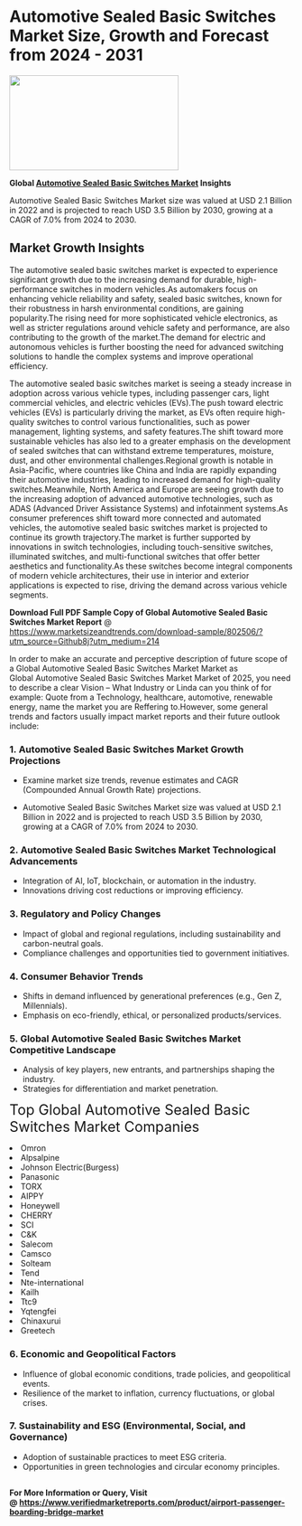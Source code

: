 <H1>Automotive Sealed Basic Switches Market Size, Growth and Forecast from 2024 - 2031</H1><img class="aligncenter size-medium wp-image-584254" src="https://thirdeyenews.in/wp-content/uploads/2024/09/Global-Market-Research-300x168.jpeg" alt="" width="300" height="168" /><p><strong>Global&nbsp;<a href="https://www.marketsizeandtrends.com/download-sample/802506/?utm_source=Github8j?utm_medium=214">Automotive Sealed Basic Switches Market</a> Insights</strong></p><p>Automotive Sealed Basic Switches Market size was valued at USD 2.1 Billion in 2022 and is projected to reach USD 3.5 Billion by 2030, growing at a CAGR of 7.0% from 2024 to 2030.</p><p><h2>Market Growth Insights</h2> <p>The automotive sealed basic switches market is expected to experience significant growth due to the increasing demand for durable, high-performance switches in modern vehicles.As automakers focus on enhancing vehicle reliability and safety, sealed basic switches, known for their robustness in harsh environmental conditions, are gaining popularity.The rising need for more sophisticated vehicle electronics, as well as stricter regulations around vehicle safety and performance, are also contributing to the growth of the market.The demand for electric and autonomous vehicles is further boosting the need for advanced switching solutions to handle the complex systems and improve operational efficiency.</p> <p>The automotive sealed basic switches market is seeing a steady increase in adoption across various vehicle types, including passenger cars, light commercial vehicles, and electric vehicles (EVs).The push toward electric vehicles (EVs) is particularly driving the market, as EVs often require high-quality switches to control various functionalities, such as power management, lighting systems, and safety features.The shift toward more sustainable vehicles has also led to a greater emphasis on the development of sealed switches that can withstand extreme temperatures, moisture, dust, and other environmental challenges.Regional growth is notable in Asia-Pacific, where countries like China and India are rapidly expanding their automotive industries, leading to increased demand for high-quality switches.Meanwhile, North America and Europe are seeing growth due to the increasing adoption of advanced automotive technologies, such as ADAS (Advanced Driver Assistance Systems) and infotainment systems.As consumer preferences shift toward more connected and automated vehicles, the automotive sealed basic switches market is projected to continue its growth trajectory.The market is further supported by innovations in switch technologies, including touch-sensitive switches, illuminated switches, and multi-functional switches that offer better aesthetics and functionality.As these switches become integral components of modern vehicle architectures, their use in interior and exterior applications is expected to rise, driving the demand across various vehicle segments.</p> <p><span class=""><strong>Download Full PDF Sample Copy of Global Automotive Sealed Basic Switches Market Report</strong> @ <a href="https://www.marketsizeandtrends.com/download-sample/802506/?utm_source=Github8j?utm_medium=214" target="_blank">https://www.marketsizeandtrends.com/download-sample/802506/?utm_source=Github8j?utm_medium=214</a></span></p><p>In order to make an accurate and perceptive description of future scope of a Global&nbsp;Automotive Sealed Basic Switches Market Market as Global&nbsp;Automotive Sealed Basic Switches Market Market of 2025, you need to describe a clear Vision &ndash; What Industry or Linda can you think of for example: Quote from a Technology, healthcare, automotive, renewable energy, name the market you are Reffering to.However, some general trends and factors usually impact market reports and their future outlook include:</p><h3>1.&nbsp;<strong>Automotive Sealed Basic Switches Market Growth Projections</strong></h3><ul><li>Examine market size trends, revenue estimates and CAGR (Compounded Annual Growth Rate) projections.</li><li><p>Automotive Sealed Basic Switches Market size was valued at USD 2.1 Billion in 2022 and is projected to reach USD 3.5 Billion by 2030, growing at a CAGR of 7.0% from 2024 to 2030.</p></li></ul><h3>2.&nbsp;<strong>Automotive Sealed Basic Switches Market Technological Advancements</strong></h3><ul><li>Integration of AI, IoT, blockchain, or automation in the industry.</li><li>Innovations driving cost reductions or improving efficiency.</li></ul><h3>3.&nbsp;<strong>Regulatory and Policy Changes</strong></h3><ul><li>Impact of global and regional regulations, including sustainability and carbon-neutral goals.</li><li>Compliance challenges and opportunities tied to government initiatives.</li></ul><h3>4.&nbsp;<strong>Consumer Behavior Trends</strong></h3><ul><li>Shifts in demand influenced by generational preferences (e.g., Gen Z, Millennials).</li><li>Emphasis on eco-friendly, ethical, or personalized products/services.</li></ul><h3>5.&nbsp;<strong>Global Automotive Sealed Basic Switches Market Competitive Landscape</strong></h3><ul><li>Analysis of key players, new entrants, and partnerships shaping the industry.</li><li>Strategies for differentiation and market penetration.</li></ul><p data-pm-slice="1 1 []"><span style="color: inherit; font-family: inherit; font-size: 25px;">Top Global Automotive Sealed Basic Switches Market Companies</span></p><div class="" data-test-id=""><p><li>Omron</li><li> Alpsalpine</li><li> Johnson Electric(Burgess)</li><li> Panasonic</li><li> TORX</li><li> AIPPY</li><li> Honeywell</li><li> CHERRY</li><li> SCI</li><li> C&K</li><li> Salecom</li><li> Camsco</li><li> Solteam</li><li> Tend</li><li> Nte-international</li><li> Kailh</li><li> Ttc9</li><li> Yqtengfei</li><li> Chinaxurui</li><li> Greetech</li></p></div><h3>6.&nbsp;<strong>Economic and Geopolitical Factors</strong></h3><ul><li>Influence of global economic conditions, trade policies, and geopolitical events.</li><li>Resilience of the market to inflation, currency fluctuations, or global crises.</li></ul><h3>7.&nbsp;<strong>Sustainability and ESG (Environmental, Social, and Governance)</strong></h3><ul><li>Adoption of sustainable practices to meet ESG criteria.</li><li>Opportunities in green technologies and circular economy principles.</li></ul><h2><strong style="font-size: 14px;">For More Information or Query, Visit @&nbsp;</strong><a style="background-color: #ffffff; font-size: 14px;" href="https://www.marketsizeandtrends.com/report/automotive-sealed-basic-switches-market/" target="_blank">https://www.verifiedmarketreports.com/product/airport-passenger-boarding-bridge-market</a></h2>